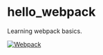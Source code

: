 # hello_webpack
Learning webpack basics.

[![Webpack](https://webpack.github.io/assets/what-is-webpack.png)](https://webpack.github.io/)

